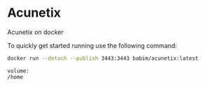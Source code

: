 # Acunetix
Acunetix on docker

To quickly get started running use the following command:
```bash
docker run --detach --publish 3443:3443 babim/acunetix:latest
```
```
volume:
/home
```
